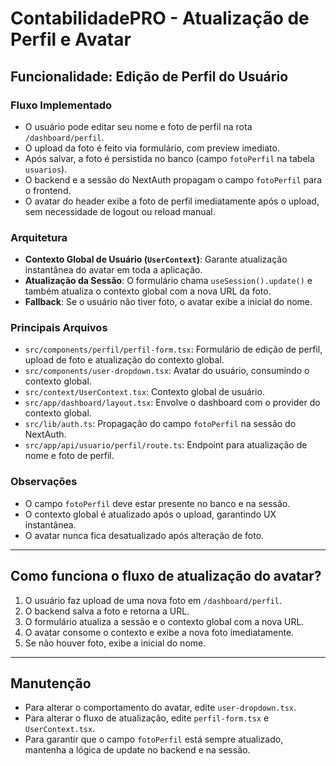 # ContabilidadePRO - Atualização de Perfil e Avatar

## Funcionalidade: Edição de Perfil do Usuário

### Fluxo Implementado

- O usuário pode editar seu nome e foto de perfil na rota `/dashboard/perfil`.
- O upload da foto é feito via formulário, com preview imediato.
- Após salvar, a foto é persistida no banco (campo `fotoPerfil` na tabela `usuarios`).
- O backend e a sessão do NextAuth propagam o campo `fotoPerfil` para o frontend.
- O avatar do header exibe a foto de perfil imediatamente após o upload, sem necessidade de logout ou reload manual.

### Arquitetura

- **Contexto Global de Usuário (`UserContext`)**: Garante atualização instantânea do avatar em toda a aplicação.
- **Atualização da Sessão**: O formulário chama `useSession().update()` e também atualiza o contexto global com a nova URL da foto.
- **Fallback**: Se o usuário não tiver foto, o avatar exibe a inicial do nome.

### Principais Arquivos

- `src/components/perfil/perfil-form.tsx`: Formulário de edição de perfil, upload de foto e atualização do contexto global.
- `src/components/user-dropdown.tsx`: Avatar do usuário, consumindo o contexto global.
- `src/context/UserContext.tsx`: Contexto global de usuário.
- `src/app/dashboard/layout.tsx`: Envolve o dashboard com o provider do contexto global.
- `src/lib/auth.ts`: Propagação do campo `fotoPerfil` na sessão do NextAuth.
- `src/app/api/usuario/perfil/route.ts`: Endpoint para atualização de nome e foto de perfil.

### Observações

- O campo `fotoPerfil` deve estar presente no banco e na sessão.
- O contexto global é atualizado após o upload, garantindo UX instantânea.
- O avatar nunca fica desatualizado após alteração de foto.

---

## Como funciona o fluxo de atualização do avatar?

1. O usuário faz upload de uma nova foto em `/dashboard/perfil`.
2. O backend salva a foto e retorna a URL.
3. O formulário atualiza a sessão e o contexto global com a nova URL.
4. O avatar consome o contexto e exibe a nova foto imediatamente.
5. Se não houver foto, exibe a inicial do nome.

---

## Manutenção

- Para alterar o comportamento do avatar, edite `user-dropdown.tsx`.
- Para alterar o fluxo de atualização, edite `perfil-form.tsx` e `UserContext.tsx`.
- Para garantir que o campo `fotoPerfil` está sempre atualizado, mantenha a lógica de update no backend e na sessão.

